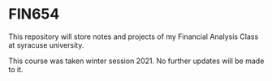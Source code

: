 # FIN654
This repository will store notes and projects of my Financial Analysis Class at syracuse university.

This course was taken winter session 2021. No further updates will be made to it.
